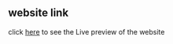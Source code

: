 ## website link
click [here](https://sumanislam.github.io/Loan-Calculator/) to see the Live preview of the website
